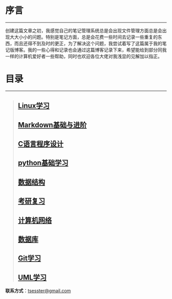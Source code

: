 # 序言
------
创建这篇文章之初，我感觉自己的笔记管理系统总是会出现文件管理方面总是会出现大大小小的问题。特别是笔记方面，总是会花费一些时间去记录一些重复的东西，而且还得不到及时的更正，为了解决这个问题，我尝试着写了这篇属于我的笔记版博客。我的一些心得和记录也会通过这篇博客记录下来，希望能给到部分同我一样的计算机爱好者一些帮助，同时也欢迎各位大佬对我浅显的见解加以指正。
# 目录
------
>  
> ## [Linux学习](https://github.com/tsesster/stu_1/blob/master/notes/Linux/README.md)
> 
> ## [Markdown基础与进阶](https://github.com/tsesster/stu_1/blob/master/notes/Makrdown/README.md)
> 
> ## [C语言程序设计](https://github.com/tsesster/stu_1/blob/master/notes/C_lan_pro/README.MD)
>
> ## [python基础学习](https://github.com/tsesster/stu_1/blob/master/notes/Python/README.md)
>
> ## [数据结构](https://github.com/tsesster/stu_1/blob/master/notes/Data_Structure/README.md)
>  
> ## [考研复习](https://github.com/tsesster/stu_1/blob/master/notes/Master_exam/README.md)
>  
> ## [计算机网络](https://github.com/tsesster/stu_1/blob/master/notes/Computer_Network/README.md)
>
> ## [数据库](https://github.com/tsesster/stu_1/blob/master/notes/Database/README.md)
>
> ## [Git学习](https://github.com/tsesster/stu_1/blob/master/notes/Git/README.md)
>
> ## [UML学习](https://github.com/tsesster/stu_1/blob/master/notes/UML/README.md)
>
**联系方式**：tsesster@gmail.com 

